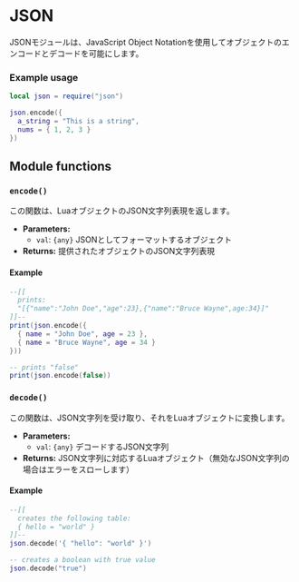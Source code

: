 # JSON

JSONモジュールは、JavaScript Object Notationを使用してオブジェクトのエンコードとデコードを可能にします。

### Example usage

```lua
local json = require("json")

json.encode({
  a_string = "This is a string",
  nums = { 1, 2, 3 }
})
```

<!-- ## Module functions

### `encode()`

This function returns a string representation of a Lua object in JSON.

- **Parameters:**
  - `val`: `{any}` The object to format as JSON
- **Returns:** JSON string representation of the provided object -->

## Module functions

### `encode()`

この関数は、LuaオブジェクトのJSON文字列表現を返します。

- **Parameters:**
  - `val`: `{any}` JSONとしてフォーマットするオブジェクト
- **Returns:** 提供されたオブジェクトのJSON文字列表現

#### Example

```lua
--[[
  prints:
  "[{"name":"John Doe","age":23},{"name":"Bruce Wayne",age:34}]"
]]--
print(json.encode({
  { name = "John Doe", age = 23 },
  { name = "Bruce Wayne", age = 34 }
}))

-- prints "false"
print(json.encode(false))
```

<!-- ### `decode()`

The function takes a JSON string and turns it into a Lua object.

- **Parameters:**
  - `val`: `{any}` The JSON string to decode
- **Returns:** Lua object corresponding to the JSON string (throws an error for invalid JSON strings) -->

### `decode()`

この関数は、JSON文字列を受け取り、それをLuaオブジェクトに変換します。

- **Parameters:**
  - `val`: `{any}` デコードするJSON文字列
- **Returns:** JSON文字列に対応するLuaオブジェクト（無効なJSON文字列の場合はエラーをスローします）

#### Example

```lua
--[[
  creates the following table:
  { hello = "world" }
]]--
json.decode('{ "hello": "world" }')

-- creates a boolean with true value
json.decode("true")
```

